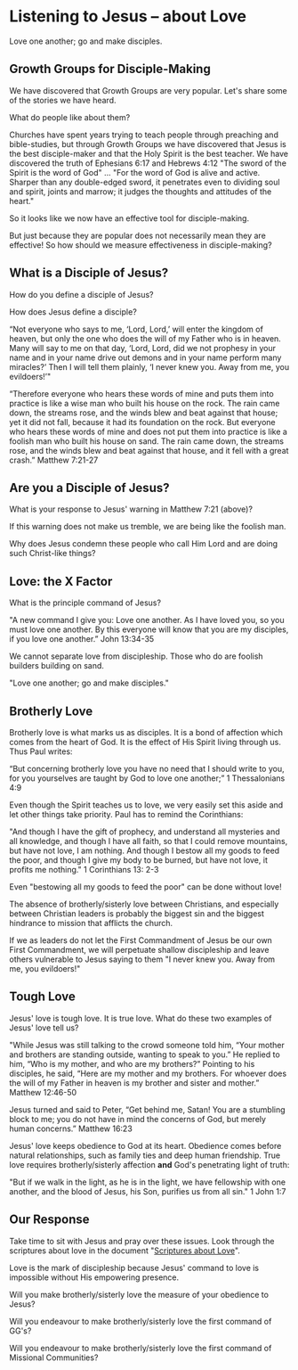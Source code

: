 # Listening to Jesus – about Love

Love one another; go and make disciples.

## Growth Groups for Disciple-Making

We have discovered that Growth Groups are very popular. Let's share some of the stories we have heard.

What do people like about them?

Churches have spent years trying to teach people through preaching and bible-studies, but through Growth Groups we have discovered that Jesus is the best disciple-maker and that the Holy Spirit is the best teacher. We have discovered the truth of Ephesians 6:17 and Hebrews 4:12 "The sword of the Spirit is the word of God" ... "For the word of God is alive and active. Sharper than any double-edged sword, it penetrates even to dividing soul and spirit, joints and marrow; it judges the thoughts and attitudes of the heart."

So it looks like we now have an effective tool for disciple-making.

But just because they are popular does not necessarily mean they are effective! So how should we measure effectiveness in disciple-making?

## What is a Disciple of Jesus?

How do you define a disciple of Jesus?

How does Jesus define a disciple?

“Not everyone who says to me, ‘Lord, Lord,’ will enter the kingdom of heaven, but only the one who does the will of my Father who is in heaven. Many will say to me on that day, ‘Lord, Lord, did we not prophesy in your name and in your name drive out demons and in your name perform many miracles?’ Then I will tell them plainly, ‘I never knew you. Away from me, you evildoers!’"

“Therefore everyone who hears these words of mine and puts them into practice is like a wise man who built his house on the rock. The rain came down, the streams rose, and the winds blew and beat against that house; yet it did not fall, because it had its foundation on the rock. But everyone who hears these words of mine and does not put them into practice is like a foolish man who built his house on sand. The rain came down, the streams rose, and the winds blew and beat against that house, and it fell with a great crash.” Matthew 7:21-27

## Are you a Disciple of Jesus?

What is your response to Jesus' warning in Matthew 7:21 (above)?

If this warning does not make us tremble, we are being like the foolish man.

Why does Jesus condemn these people who call Him Lord and are doing such Christ-like things?

## Love: the X Factor

What is the principle command of Jesus?

"A new command I give you: Love one another. As I have loved you, so you must love one another. By this everyone will know that you are my disciples, if you love one another.” John 13:34-35

We cannot separate love from discipleship. Those who do are foolish builders building on sand.

"Love one another; go and make disciples."

## Brotherly Love

Brotherly love is what marks us as disciples. It is a bond of affection which comes from the heart of God. It is the effect of His Spirit living through us. Thus Paul writes:

“But concerning brotherly love you have no need that I should write to you, for you yourselves are taught by God to love one another;” 1 Thessalonians 4:9

Even though the Spirit teaches us to love, we very easily set this aside and let other things take priority. Paul has to remind the Corinthians:

"And though I have the gift of prophecy, and understand all mysteries and all knowledge, and though I have all faith, so that I could remove mountains, but have not love, I am nothing. And though I bestow all my goods to feed the poor, and though I give my body to be burned, but have not love, it profits me nothing." 1 Corinthians 13: 2-3

Even "bestowing all my goods to feed the poor" can be done without love!

The absence of brotherly/sisterly love between Christians, and especially between Christian leaders is probably the biggest sin and the biggest hindrance to mission that afflicts the church.

If we as leaders do not let the First Commandment of Jesus be our own First Commandment, we will perpetuate shallow discipleship and leave others vulnerable to Jesus saying to them "I never knew you. Away from me, you evildoers!"

## Tough Love

Jesus' love is tough love. It is true love. What do these two examples of Jesus' love tell us?

"While Jesus was still talking to the crowd someone told him, “Your mother and brothers are standing outside, wanting to speak to you.” He replied to him, “Who is my mother, and who are my brothers?” Pointing to his disciples, he said, “Here are my mother and my brothers. For whoever does the will of my Father in heaven is my brother and sister and mother.” Matthew 12:46-50

Jesus turned and said to Peter, “Get behind me, Satan! You are a stumbling block to me; you do not have in mind the concerns of God, but merely human concerns.” Matthew 16:23

Jesus' love keeps obedience to God at its heart. Obedience comes before natural relationships, such as family ties and deep human friendship. True love requires brotherly/sisterly affection **and** God's penetrating light of truth:

"But if we walk in the light, as he is in the light, we have fellowship with one another, and the blood of Jesus, his Son, purifies us from all sin." 1 John 1:7

## Our Response

Take time to sit with Jesus and pray over these issues. Look through the scriptures about love in the document "[Scriptures about Love](https://life-for-liberia.netlify.app/teaching/foundational-teaching/love/scriptures-about-love/)".

Love is the mark of discipleship because Jesus' command to love is impossible without His empowering presence.

Will you make brotherly/sisterly love the measure of your obedience to Jesus?

Will you endeavour to make brotherly/sisterly love the first command of GG's?

Will you endeavour to make brotherly/sisterly love the first command of Missional Communities?
